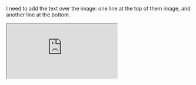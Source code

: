 I need to add the text over the image: one line at the top of them image, and
another line at the bottom.

<iframe src="https://dartpad.dev/embed-inline.html?fe34f5c07d8a1b567da59d93077247fa"></iframe>
